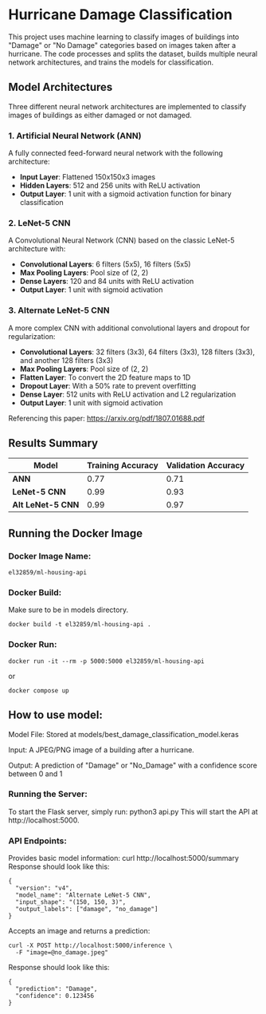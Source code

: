 <H1>Hurricane Damage Classification</H1>
This project uses machine learning to classify images of buildings into "Damage" or "No Damage" categories based on images taken after a hurricane. The code processes and splits the dataset, builds multiple neural network architectures, and trains the models for classification.

<H2>Model Architectures</H2>

Three different neural network architectures are implemented to classify images of buildings as either damaged or not damaged.

### **1. Artificial Neural Network (ANN)**

A fully connected feed-forward neural network with the following architecture:

- **Input Layer**: Flattened 150x150x3 images
- **Hidden Layers**: 512 and 256 units with ReLU activation
- **Output Layer**: 1 unit with a sigmoid activation function for binary classification

### **2. LeNet-5 CNN**

A Convolutional Neural Network (CNN) based on the classic LeNet-5 architecture with:

- **Convolutional Layers**: 6 filters (5x5), 16 filters (5x5)
- **Max Pooling Layers**: Pool size of (2, 2)
- **Dense Layers**: 120 and 84 units with ReLU activation
- **Output Layer**: 1 unit with sigmoid activation

### **3. Alternate LeNet-5 CNN**

A more complex CNN with additional convolutional layers and dropout for regularization:

- **Convolutional Layers**: 32 filters (3x3), 64 filters (3x3), 128 filters (3x3), and another 128 filters (3x3)
- **Max Pooling Layers**: Pool size of (2, 2)
- **Flatten Layer**: To convert the 2D feature maps to 1D
- **Dropout Layer**: With a 50% rate to prevent overfitting
- **Dense Layer**: 512 units with ReLU activation and L2 regularization
- **Output Layer**: 1 unit with sigmoid activation

Referencing this paper:  https://arxiv.org/pdf/1807.01688.pdf

<H2>Results Summary</H2>

| Model               | Training Accuracy | Validation Accuracy | 
| ------------------- | ----------------- | ------------------- |
| **ANN**             | 0.77              | 0.71                | 
| **LeNet-5 CNN**     | 0.99              | 0.93                | 
| **Alt LeNet-5 CNN** | 0.99              | 0.97                | 
  
<H2>Running the Docker Image</H2>
<H3>Docker Image Name:</H3>

```
el32859/ml-housing-api
```

<H3>Docker Build:</H3>
Make sure to be in models directory.

```
docker build -t el32859/ml-housing-api .
```

<H3>Docker Run:</H3>

```
docker run -it --rm -p 5000:5000 el32859/ml-housing-api
```
or

```
docker compose up
```

<H2>How to use model:</H2>
Model File: Stored at models/best_damage_classification_model.keras

Input: A JPEG/PNG image of a building after a hurricane.

Output: A prediction of "Damage" or "No_Damage" with a confidence score between 0 and 1

<H3>Running the Server:</H3>
To start the Flask server, simply run: python3 api.py
This will start the API at http://localhost:5000.

<H3>API Endpoints:</H3>
Provides basic model information: curl http://localhost:5000/summary
Response should look like this:

```
{
  "version": "v4",
  "model_name": "Alternate LeNet-5 CNN",
  "input_shape": "(150, 150, 3)",
  "output_labels": ["damage", "no_damage"]
}
```

Accepts an image and returns a prediction: 
```
curl -X POST http://localhost:5000/inference \
  -F "image=@no_damage.jpeg"
```

Response should look like this:

```
{
  "prediction": "Damage",
  "confidence": 0.123456
}
```

